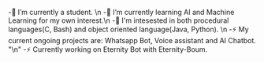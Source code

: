 -🔭 I’m currently a student. \n
-🌱 I’m currently learning AI and Machine Learning for my own interest.\n
-🤔 I'm intesested in both procedural languages(C, Bash) and object oriented language(Java, Python). \n
-⚡ My current ongoing projects are: Whatsapp Bot, Voice assistant and AI Chatbot. "\n"
-⚡ Currently working on Eternity Bot with Eternity-Boum. 
